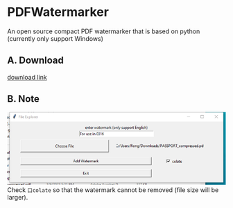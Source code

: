 # PDFWatermarker
An open source compact PDF watermarker that is based on python (currently only support Windows)

## A. Download

[download link](https://github.com/HaozheTian/PDFWatermarker/raw/main/dist/PDFWatermarker.exe)

## B. Note
![avatar](doc/fig1.png)
Check ``口colate`` so that the watermark cannot be removed (file size will be larger).
